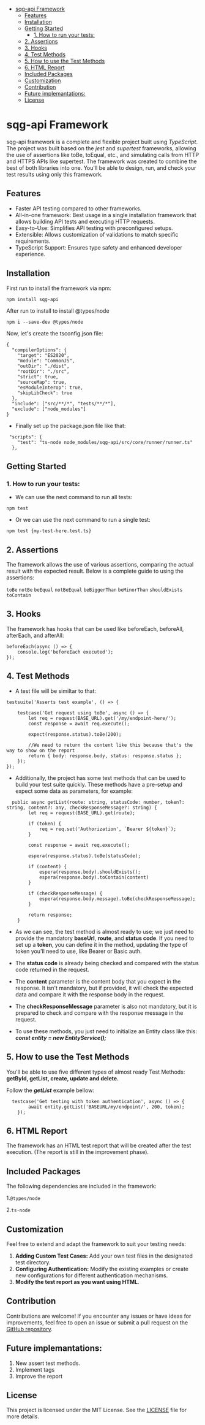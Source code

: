 
- [sqg-api Framework](#sqg-api-framework)
  - [Features](#features)
  - [Installation](#installation)
  - [Getting Started](#getting-started)
    - [1. How to run your tests:](#1-how-to-run-your-tests)
  - [2. Assertions](#2-assertions)
  - [3. Hooks](#3-hooks)
  - [4. Test Methods](#4-test-methods)
  - [5. How to use the Test Methods](#5-how-to-use-the-test-methods)
  - [6. HTML Report](#6-html-report)
  - [Included Packages](#included-packages)
  - [Customization](#customization)
  - [Contribution](#contribution)
  - [Future implemantations:](#future-implemantations)
  - [License](#license)

# sqg-api Framework

sqg-api framework is a complete and flexible project built using *TypeScript*. The project was built based on the *jest* and *supertest* frameworks, allowing the use of assertions like toBe, toEqual, etc., and simulating calls from HTTP and HTTPS APIs like supertest. The framework was created to combine the best of both libraries into one. You'll be able to design, run, and check your test results using only this framework.


## Features

- Faster API testing compared to other frameworks.
- All-in-one framework: Best usage in a single installation framework that allows building API tests and executing HTTP requests.
- Easy-to-Use: Simplifies API testing with preconfigured setups.
- Extensible: Allows customization of validations to match specific requirements.
- TypeScript Support: Ensures type safety and enhanced developer experience.

## Installation
First run to install the framework via npm:

```
npm install sqg-api
```

After run to install to install @types/node
```
npm i --save-dev @types/node
```

Now, let's create the tsconfig.json file:
```
{
  "compilerOptions": {
    "target": "ES2020",
    "module": "CommonJS",
    "outDir": "./dist",
    "rootDir": "./src",
    "strict": true,
    "sourceMap": true,
    "esModuleInterop": true,
    "skipLibCheck": true
  },
  "include": ["src/**/*", "tests/**/*"],
  "exclude": ["node_modules"]
}
```

- Finally set up the package.json file like that:

```
 "scripts": {
    "test": "ts-node node_modules/sqg-api/src/core/runner/runner.ts"
  },
```

## Getting Started

### 1. How to run your tests:

- We can use the next command to run all tests:
   
```
npm test
```

- Or we can use the next command to run a single test:
```
npm test {my-test-here.test.ts}
```


## 2. Assertions

The framework allows the use of various assertions, comparing the actual result with the expected result. Below is a complete guide to using the assertions:

```toBe``` 
```notBe```
```beEqual```
```notBeEqual```
```beBiggerThan```
```beMinorThan```
```shouldExists```
```toContain```


## 3. Hooks
The framework has hooks that can be used like beforeEach, beforeAll, afterEach, and afterAll:

```
beforeEach(async () => {
    console.log('beforeEach executed');
});

```
## 4. Test Methods 

- A test file will be similtar to that:

```
testsuite('Asserts test example', () => {

    testcase('Get request using toBe', async () => {
        let req = request(BASE_URL).get('/my/endpoint-here/');
        const response = await req.execute();

        expect(response.status).toBe(200);

        //We need to return the content like this because that's the way to show on the report
        return { body: response.body, status: response.status };
    });
});
```

- Additionally, the project has some test methods that can be used to build your test suite quickly. These methods have a pre-setup and expect some data as parameters, for example:

```
  public async getList(route: string, statusCode: number, token?: string, content?: any, checkResponseMessage?: string) {
        let req = request(BASE_URL).get(route);

        if (token) {
            req = req.set('Authorization', `Bearer ${token}`);
        }

        const response = await req.execute();

        espera(response.status).toBe(statusCode);

        if (content) {
            espera(response.body).shouldExists();
            espera(response.body).toContain(content)
        }

        if (checkResponseMessage) {
            espera(response.body.message).toBe(checkResponseMessage);
        }

        return response;
    }
```

- As we can see, the test method is almost ready to use; we just need to provide the mandatory **baseUrl**, **route**, and **status code**. If you need to set up a **token**, you can define it in the method, updating the type of token you'll need to use, like Bearer or Basic auth.
  
- The **status code** is already being checked and compared with the status code returned in the request.
  
- The **content** parameter is the content body that you expect in the response. It isn't mandatory, but if provided, it will check the expected data and compare it with the response body in the request.

- The **checkResponseMessage** parameter is also not mandatory, but it is prepared to check and compare with the response message in the request.
  
- To use these methods, you just need to initialize an Entity class like this: ***const entity = new EntityService();***

## 5. How to use the Test Methods

You'll be able to use five different types of almost ready Test Methods: **getById, getList, create, update and delete.**

Follow the ***getList*** example bellow:

```
  testcase('Get testing with token authentication', async () => {
        await entity.getList('BASEURL/my/endpoint/', 200, token);
    });
```

## 6. HTML Report
The framework has an HTML test report that will be created after the test execution. (The report is still in the improvement phase).


## Included Packages

The following dependencies are included in the framework:

1.```@types/node```

2.```ts-node```

## Customization

Feel free to extend and adapt the framework to suit your testing needs:

1. **Adding Custom Test Cases:** Add your own test files in the designated test directory.
2. **Configuring Authentication:** Modify the existing examples or create new configurations for different authentication mechanisms.
3. **Modify the test report as you want using HTML**.

## Contribution

Contributions are welcome! If you encounter any issues or have ideas for improvements, feel free to open an issue or submit a pull request on the [GitHub repository](https://github.com/AlexAlexandreAlves/api-test-framework).

## Future implemantations:

1. New assert test methods.
2. Implement tags
3. Improve the report

## License

This project is licensed under the MIT License. See the [LICENSE](https://github.com/AlexAlexandreAlves/sqg-api/blob/master/LICENSE) file for more details.